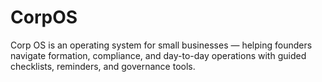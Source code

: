 # CorpOS

Corp OS is an operating system for small businesses — helping founders navigate formation, compliance, and day-to-day operations with guided checklists, reminders, and governance tools.
